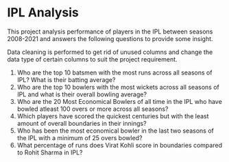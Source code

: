 # IPL Analysis


This project analysis performance of players in the IPL between seasons 2008-2021 and answers the following questions to provide some insight.

Data cleaning is performed to get rid of unused columns and change the data type of certain columns to suit the project requirement.


1. Who are the top 10 batsmen with the most runs across all seasons of IPL? What is their batting average?
2. Who are the top 10 bowlers with the most wickets across all seasons of IPL and what is their overall bowling average?
3. Who are the 20 Most Economical Bowlers of all time in the IPL who have bowled atleast 100 overs or more across all seasons?
4. Which players have scored the quickest centuries but with the least amount of overall boundaries in their innings?
5. Who has been the most economical bowler in the last two seasons of the IPL with a minimum of 25 overs bowled?
6. What percentage of runs does Virat Kohli score in boundaries compared to Rohit Sharma in IPL?
